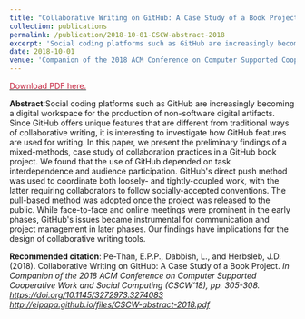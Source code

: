 ```yaml
---
title: "Collaborative Writing on GitHub: A Case Study of a Book Project"
collection: publications
permalink: /publication/2018-10-01-CSCW-abstract-2018
excerpt: 'Social coding platforms such as GitHub are increasingly becoming a digital workspace for the production of non-software digital artifacts. Since GitHub offers unique features that are different from traditional ways of collaborative writing, it is interesting to investigate how GitHub features are used for writing. In this paper, we present the preliminary findings of a mixed-methods, case study of collaboration practices in a GitHub book project. We found that the use of GitHub depended on task interdependence and audience participation. GitHub&apos;s direct push method was used to coordinate both loosely- and tightly-coupled work, with the latter requiring collaborators to follow socially-accepted conventions. The pull-based method was adopted once the project was released to the public. While face-to-face and online meetings were prominent in the early phases, GitHub&apos;s issues became instrumental for communication and project management in later phases. Our findings have implications for the design of collaborative writing tools.'
date: 2018-10-01
venue: 'Companion of the 2018 ACM Conference on Computer Supported Cooperative Work and Social Computing (CSCW&apos;18)'
---
```

[<span style="color: #c41e3a">Download PDF here.</span>](http://eipapa.github.io/files/CSCW-abstract-2018.pdf)

**Abstract**:Social coding platforms such as GitHub are increasingly becoming a digital workspace for the production of non-software digital artifacts. Since GitHub offers unique features that are different from traditional ways of collaborative writing, it is interesting to investigate how GitHub features are used for writing. In this paper, we present the preliminary findings of a mixed-methods, case study of collaboration practices in a GitHub book project. We found that the use of GitHub depended on task interdependence and audience participation. GitHub&apos;s direct push method was used to coordinate both loosely- and tightly-coupled work, with the latter requiring collaborators to follow socially-accepted conventions. The pull-based method was adopted once the project was released to the public. While face-to-face and online meetings were prominent in the early phases, GitHub&apos;s issues became instrumental for communication and project management in later phases. Our findings have implications for the design of collaborative writing tools.

**Recommended citation**: Pe-Than, E.P.P., Dabbish, L., and Herbsleb, J.D. (2018). Collaborative Writing on GitHub: A Case Study of a Book Project. <i>In Companion of the 2018 ACM Conference on Computer Supported Cooperative Work and Social Computing (CSCW’18), <i>pp. 305-308. https://doi.org/10.1145/3272973.3274083 http://eipapa.github.io/files/CSCW-abstract-2018.pdf